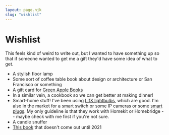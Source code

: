 ```yaml
---
layout: page.njk
slug: "wishlist"
---
```


# Wishlist

This feels kind of weird to write out, but I wanted to have something up so that if someone wanted to get me a gift they'd have some idea of what to get.

- A stylish floor lamp
- Some sort of coffee table book about design or architecture or San Francisco or something
- A gift card for [Green Apple Books](https://www.greenapplebooks.com)
- In a similar vein, a cookbook so we can get better at making dinner!
- Smart-home stuff! I've been using [LifX lightbulbs](https://www.lifx.com/pages/lightbulbs), which are good. I'm also in the market for a smart switch or some IP cameras or some [smart plugs](https://www.belkin.com/us/p/P-F7C063/). My only guideline is that they work with Homekit or Homebridge -- maybe check with me first if you're not sure.
- A candle snuffer
- [This book](https://mitpress.mit.edu/books/software-design-flexibility) that doesn't come out until 2021
